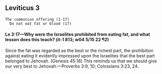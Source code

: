 ## Leviticus 3

```
The communion offering (1-17)
  Do not eat fat or blood (17)
```

#### Le 3:17​—Why were the Israelites prohibited from eating fat, and what lesson does this teach? (it-1 813; w04 5/15 22 ¶2)

Since the fat was regarded as the best or the richest part, the prohibition against eating it evidently impressed upon the Israelites that the best part belonged to Jehovah. (Genesis 45:18) This reminds us that we should give our very best to Jehovah.​—Proverbs 3:9, 10; Colossians 3:23, 24.
